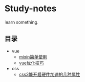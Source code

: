 # Study-notes
learn something.


## 目录

- vue
  - [mixin简单使用](vue/mixin.md)
  - [vue优化技巧](vue/vue优化技巧.md)
- css
  - [css3能开启硬件加速的几种属性](css/硬件加速.md)
